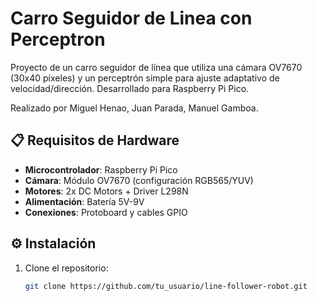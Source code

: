 # Carro Seguidor de Linea con Perceptron
Proyecto de un carro seguidor de línea que utiliza una cámara OV7670 (30x40 píxeles) y un perceptrón simple para ajuste adaptativo de velocidad/dirección. Desarrollado para Raspberry Pi Pico.

Realizado por Miguel Henao, Juan Parada, Manuel Gamboa.

## 📋 Requisitos de Hardware
- **Microcontrolador**: Raspberry Pi Pico
- **Cámara**: Módulo OV7670 (configuración RGB565/YUV)
- **Motores**: 2x DC Motors + Driver L298N
- **Alimentación**: Batería 5V-9V
- **Conexiones**: Protoboard y cables GPIO

## ⚙️ Instalación
1. Clone el repositorio:
   ```bash
   git clone https://github.com/tu_usuario/line-follower-robot.git
   ```
